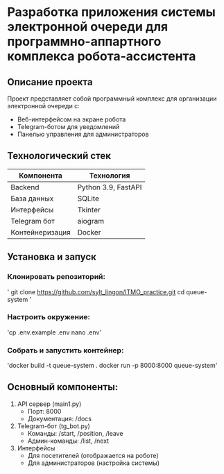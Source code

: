 #  Разработка приложения системы электронной очереди для программно-аппартного комплекса робота-ассистента
## Описание проекта
Проект представляет собой программный комплекс для организации электронной очереди с:
- Веб-интерфейсом на экране робота
- Telegram-ботом для уведомлений
- Панелью управления для администраторов
## Технологический стек
| Компонента     | Технология        |
|----------------|-------------------|
| Backend        | Python 3.9, FastAPI |
| База данных    | SQLite            |
| Интерфейсы     | Tkinter           |
| Telegram бот   | aiogram           |
| Контейнеризация | Docker          |

## Установка и запуск
### Клонировать репозиторий:
'
git clone https://github.com/sylt_lingon/ITMO_practice.git
cd queue-system
'
### Настроить окружение:

'cp .env.example .env
nano .env'

### Собрать и запустить контейнер:

'docker build -t queue-system .
docker run -p 8000:8000 queue-system'

## Основный компоненты:
1. API сервер (main1.py)
     - Порт: 8000
     -  Документация: /docs
2. Telegram-бот (tg_bot.py)
     - Команды: /start, /position, /leave
     - Админ-команды: /list, /next
3. Интерфейсы
     - Для посетителей (отображается на роботе)
     - Для администраторов (настройка системы)
